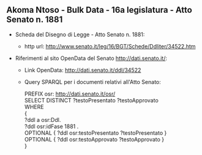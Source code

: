 ## Akoma Ntoso - Bulk Data - 16a legislatura - Atto Senato n. 1881 ##

* Scheda del Disegno di Legge - Atto Senato n. 1881:
	* http url: http://www.senato.it/leg/16/BGT/Schede/Ddliter/34522.htm

* Riferimenti al sito OpenData del Senato http://dati.senato.it/:
	* Link OpenData: http://dati.senato.it/ddl/34522
	* Query SPARQL per i documenti relativi all'Atto Senato:

        PREFIX osr: <http://dati.senato.it/osr/>  
		SELECT DISTINCT ?testoPresentato ?testoApprovato  
		WHERE  
		{  
		    ?ddl a osr:Ddl.  
		    ?ddl osr:idFase 1881 .  
		    OPTIONAL { ?ddl osr:testoPresentato ?testoPresentato }  
		    OPTIONAL { ?ddl osr:testoApprovato ?testoApprovato }  
		}
		